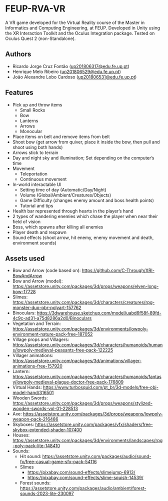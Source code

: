 # FEUP-RVA-VR

A VR game developed for the Virtual Reality course of the Master in Informatics and Computing Engineering, at FEUP. 
Developed in Unity using the XR Interaction Toolkit and the Oculus Integration package. Tested on Oculus Quest 2 (non-Standalone).


## Authors

- Ricardo Jorge Cruz Fontão (up201806317@edu.fe.up.pt)
- Henrique Melo Ribeiro (up201806529@edu.fe.up.pt)
- João Alexandre Lobo Cardoso (up201806531@edu.fe.up.pt)


## Features

- Pick up and throw items
  - Small Rocks
  - Bow
  - Lanterns
  - Arrows
  - Monocular
- Place items on belt and remove items from belt
- Shoot bow (get arrow from quiver, place it inside the bow, then pull and shoot using both hands)
- Arrows stick to terrain
- Day and night sky and illumination; Set depending on the computer’s time
- Movement
  - Teleportation
  - Continuous movement
- In-world interactable UI
  - Setting time of day (Automatic/Day/Night)
  - Volume (Global/Ambient/Creatures/Objects)
  - Game Difficulty (changes enemy amount and boss health points)
  - Tutorial and tips
- Health bar represented through hearts in the player’s hand
- 2 types of wandering enemies which chase the player when near their field of vision
- Boss, which spawns after killing all enemies
- Player death and respawn
- Sound effects (shoot arrow, hit enemy, enemy movement and death, environment sounds)


## Assets used

- Bow and Arrow (code based on): https://github.com/C-Through/XRI-BowAndArrow
- Bow and Arrow (model): https://assetstore.unity.com/packages/3d/props/weapons/elven-long-bow-17728
- Slimes: https://assetstore.unity.com/packages/3d/characters/creatures/rpg-monster-duo-pbr-polyart-157762
- Binoculars: https://3dwarehouse.sketchup.com/model/uabd6f58f-89fd-4c9c-ad31-a75d8286a2d0/Binoculars
- Vegetation and Terrain: https://assetstore.unity.com/packages/3d/environments/lowpoly-environment-nature-pack-free-187052
- Village props and Villagers: https://assetstore.unity.com/packages/3d/characters/humanoids/humans/lowpoly-medieval-peasants-free-pack-122225
- Villager animations: https://assetstore.unity.com/packages/3d/animations/villager-animations-free-157920
- Lantern: https://assetstore.unity.com/packages/3d/characters/humanoids/fantasy/lowpoly-medieval-plague-doctor-free-pack-176809
- Virtual Hands: https://www.turbosquid.com/pt_br/3d-models/free-obj-model-hand/316501
- Wooden Swords: https://assetstore.unity.com/packages/3d/props/weapons/stylized-wooden-swords-vol-01-228513
- Axe: https://assetstore.unity.com/packages/3d/props/weapons/lowpoly-weapon-pack-216486
- Skyboxes: https://assetstore.unity.com/packages/vfx/shaders/free-skybox-extended-shader-107400
- Houses: https://assetstore.unity.com/packages/3d/environments/landscapes/rpg-poly-pack-lite-148410
- Sounds: 
  - Hit sound: https://assetstore.unity.com/packages/audio/sound-fx/free-casual-game-sfx-pack-54116
  - Slimes 
    - https://pixabay.com/sound-effects/slimejump-6913/ 
    - https://pixabay.com/sound-effects/slime-squish-14539/ 
  - Forest sounds: https://assetstore.unity.com/packages/audio/ambient/forest-sounds-2023-lite-230097
